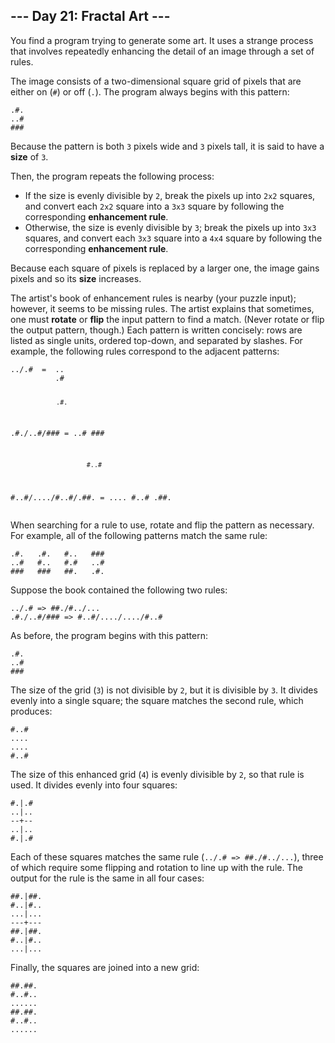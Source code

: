 <article class="day-desc"><h2>--- Day 21: Fractal Art ---</h2><p>You find a program trying to generate some art. It uses a strange process that involves <span title="This technique is also often used on TV.">repeatedly enhancing</span> the detail of an image through a set of rules.</p>
<p>The image consists of a two-dimensional square grid of pixels that are either on (<code>#</code>) or off (<code>.</code>). The program always begins with this pattern:</p>
<pre><code>.#.
..#
###
</code></pre>
<p>Because the pattern is both <code>3</code> pixels wide and <code>3</code> pixels tall, it is said to have a <b>size</b> of <code>3</code>.</p>
<p>Then, the program repeats the following process:</p>
<ul>
<li>If the size is evenly divisible by <code>2</code>, break the pixels up into <code>2x2</code> squares, and convert each <code>2x2</code> square into a <code>3x3</code> square by following the corresponding <b>enhancement rule</b>.</li>
<li>Otherwise, the size is evenly divisible by <code>3</code>; break the pixels up into <code>3x3</code> squares, and convert each <code>3x3</code> square into a <code>4x4</code> square by following the corresponding <b>enhancement rule</b>.</li>
</ul>
<p>Because each square of pixels is replaced by a larger one, the image gains pixels and so its <b>size</b> increases.</p>
<p>The artist's book of enhancement rules is nearby (your puzzle input); however, it seems to be missing rules.  The artist explains that sometimes, one must <b>rotate</b> or <b>flip</b> the input pattern to find a match. (Never rotate or flip the output pattern, though.) Each pattern is written concisely: rows are listed as single units, ordered top-down, and separated by slashes. For example, the following rules correspond to the adjacent patterns:</p>
<pre><code>../.#  =  ..
          .#

                .#.
.#./..#/###  =  ..#
                ###

                        #..#
#..#/..../#..#/.##.  =  ....
                        #..#
                        .##.
</code></pre>
<p>When searching for a rule to use, rotate and flip the pattern as necessary.  For example, all of the following patterns match the same rule:</p>
<pre><code>.#.   .#.   #..   ###
..#   #..   #.#   ..#
###   ###   ##.   .#.
</code></pre>
<p>Suppose the book contained the following two rules:</p>
<pre><code>../.# =&gt; ##./#../...
.#./..#/### =&gt; #..#/..../..../#..#
</code></pre>
<p>As before, the program begins with this pattern:</p>
<pre><code>.#.
..#
###
</code></pre>
<p>The size of the grid (<code>3</code>) is not divisible by <code>2</code>, but it is divisible by <code>3</code>. It divides evenly into a single square; the square matches the second rule, which produces:</p>
<pre><code>#..#
....
....
#..#
</code></pre>
<p>The size of this enhanced grid (<code>4</code>) is evenly divisible by <code>2</code>, so that rule is used. It divides evenly into four squares:</p>
<pre><code>#.|.#
..|..
--+--
..|..
#.|.#
</code></pre>
<p>Each of these squares matches the same rule (<code>../.# =&gt; ##./#../...</code>), three of which require some flipping and rotation to line up with the rule. The output for the rule is the same in all four cases:</p>
<pre><code>##.|##.
#..|#..
...|...
---+---
##.|##.
#..|#..
...|...
</code></pre>
<p>Finally, the squares are joined into a new grid:</p>
<pre><code>##.##.
#..#..
......
##.##.
#..#..
......
</code></pre>


</article>

<form method="post" action="21/answer"><input type="hidden" name="level" value="1"></form>